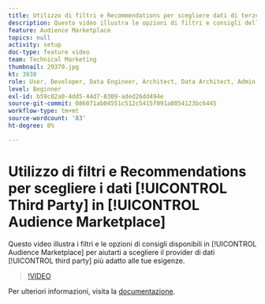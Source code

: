 ```yaml
---
title: Utilizzo di filtri e Recommendations per scegliere dati di terze parti in Audience Marketplace
description: Questo video illustra le opzioni di filtri e consigli dell’Audience Marketplace per aiutarti a scegliere il provider di dati di terze parti più adatto alle tue esigenze.
feature: Audience Marketplace
topics: null
activity: setup
doc-type: feature video
team: Technical Marketing
thumbnail: 29370.jpg
kt: 3938
role: User, Developer, Data Engineer, Architect, Data Architect, Admin, Leader
level: Beginner
exl-id: b59c82a0-4dd5-44d7-8309-aded26dd494e
source-git-commit: 086071ab04551c512c5415f091a8054123bc6445
workflow-type: tm+mt
source-wordcount: '83'
ht-degree: 0%

---
```


# Utilizzo di filtri e Recommendations per scegliere i dati [!UICONTROL Third Party] in [!UICONTROL Audience Marketplace]

Questo video illustra i filtri e le opzioni di consigli disponibili in [!UICONTROL Audience Marketplace] per aiutarti a scegliere il provider di dati [!UICONTROL third party] più adatto alle tue esigenze.

>[!VIDEO](https://video.tv.adobe.com/v/29370/?quality=12)

Per ulteriori informazioni, visita la [documentazione](https://experienceleague.adobe.com/docs/audience-manager/user-guide/features/audience-marketplace/audience-marketplace-for-data-buyers/marketplace-data-buyers.html).
